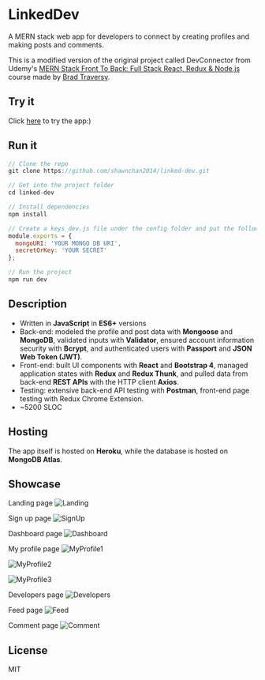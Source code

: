 # LinkedDev

A MERN stack web app for developers to connect by creating profiles and making posts and comments.

This is a modified version of the original project called DevConnector from Udemy's [MERN Stack Front To Back: Full Stack React, Redux & Node.js](https://www.udemy.com/mern-stack-front-to-back/) course made by [Brad Traversy](https://www.udemy.com/user/brad-traversy/).

## Try it

Click [here](https://linkeddev.herokuapp.com/) to try the app:)

## Run it

```javascript
// Clone the repo
git clone https://github.com/shawnchan2014/linked-dev.git

// Get into the project folder
cd linked-dev

// Install dependencies
npm install

// Create a keys_dev.js file under the config folder and put the following code inside it
module.exports = {
  mongoURI: 'YOUR MONGO DB URI',
  secretOrKey: 'YOUR SECRET'
};

// Run the project
npm run dev

```

## Description

- Written in **JavaScript** in **ES6+** versions
- Back-end: modeled the profile and post data with **Mongoose** and **MongoDB**, validated inputs with **Validator**, ensured account information security with **Bcrypt**, and authenticated users with **Passport** and **JSON Web Token (JWT)**.
- Front-end: built UI components with **React** and **Bootstrap 4**, managed application states with **Redux** and **Redux Thunk**, and pulled data from back-end **REST APIs** with the HTTP client **Axios**.
- Testing: extensive back-end API testing with **Postman**, front-end page testing with Redux Chrome Extension.
- ~5200 SLOC

## Hosting

The app itself is hosted on **Heroku**, while the database is hosted on **MongoDB Atlas**.

## Showcase

Landing page
![Landing](README-assets/Landing.png)

Sign up page
![SignUp](README-assets/SignUp.png)

Dashboard page
![Dashboard](README-assets/Dashboard.png)

My profile page
![MyProfile1](README-assets/MyProfile1.png)

![MyProfile2](README-assets/MyProfile2.png)

![MyProfile3](README-assets/MyProfile3.png)

Developers page
![Developers](README-assets/Developers.png)

Feed page
![Feed](README-assets/Feed.png)

Comment page
![Comment](README-assets/Comment.png)

## License

MIT
